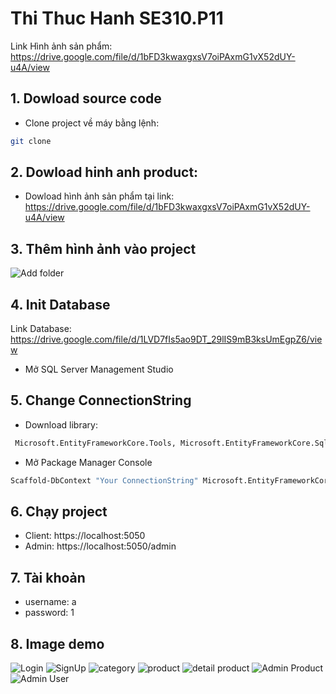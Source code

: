 # Thi Thuc Hanh SE310.P11

Link Hình ảnh sản phẩm: https://drive.google.com/file/d/1bFD3kwaxgxsV7oiPAxmG1vX52dUY-u4A/view

## 1. Dowload source code

- Clone project về máy bằng lệnh:

```sh
git clone
```

## 2. Dowload hinh anh product:

- Dowload hình ảnh sản phẩm tại link: https://drive.google.com/file/d/1bFD3kwaxgxsV7oiPAxmG1vX52dUY-u4A/view

## 3. Thêm hình ảnh vào project

![Add folder](./assets/imageproduct.png)

## 4. Init Database

Link Database: https://drive.google.com/file/d/1LVD7fIs5ao9DT_29lIS9mB3ksUmEgpZ6/view

- Mở SQL Server Management Studio

## 5. Change ConnectionString

- Download library:

```sh
 Microsoft.EntityFrameworkCore.Tools, Microsoft.EntityFrameworkCore.SqlServer, Microsoft.EntityFrameworkCore
```

- Mở Package Manager Console

```sh
Scaffold-DbContext "Your ConnectionString" Microsoft.EntityFrameworkCore.SqlServer -OutputDir Models
```

## 6. Chạy project

- Client: https://localhost:5050
- Admin: https://localhost:5050/admin

## 7. Tài khoản

- username: a
- password: 1

## 8. Image demo

![Login](./assets/login.png)
![SignUp](./assets/Signup.png)
![category](./assets/category.png)
![product](./assets/allProducts.png)
![detail product](./assets/detailProduct.png)
![Admin Product](./assets/productAdmin.png)
![Admin User](./assets/userAdmin.png)
